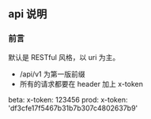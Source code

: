 ##  api 说明

### 前言
默认是 RESTful 风格，以 uri 为主。
  - /api/v1 为第一版前缀
  - 所有的请求都要在 header 加上 x-token
>
beta: x-token: 123456
prod: x-token: 'df3cfe17f5467b31b7b307c4802637b9'
